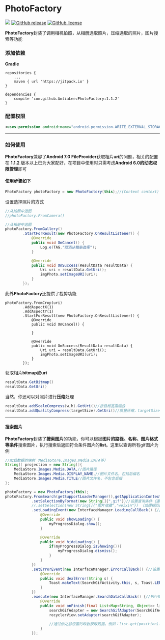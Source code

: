 # PhotoFactory

[![](https://jitpack.io/v/AnliaLee/PhotoFactory.svg)](https://jitpack.io/#AnliaLee/PhotoFactory)
[![GitHub release](https://img.shields.io/github/release/AnliaLee/PhotoFactory.svg)](https://github.com/AnliaLee/PhotoFactory/releases)
[![GitHub license](https://img.shields.io/github/license/AnliaLee/PhotoFactory.svg)](https://github.com/AnliaLee/PhotoFactory/blob/master/LICENSE)

**PhotoFactory**封装了调用相机拍照，从相册选取照片，压缩选取的照片，图片搜索等功能

### 添加依赖
**Gradle** 

```
repositories {
	...
	maven { url 'https://jitpack.io' }
}

dependencies {
	compile 'com.github.AnliaLee:PhotoFactory:1.1.2'
}

```

### 配置权限

```xml
<uses-permission android:name="android.permission.WRITE_EXTERNAL_STORAGE" />
```
***
### 如何使用

**PhotoFactory**兼容了**Android 7.0 FileProvider**获取相片**uri**的问题，相关的配置在 **1.1.2** 版本以上已为大家配好，在项目中使用时只需考虑**Android 6.0的动态权限管理**即可

#### 使用步骤如下

```java
PhotoFactory photoFactory = new PhotoFactory(this);//(Context context)
```
设置选择照片的方式

```java
//从拍照中选图
//photoFactory.FromCamera() 

//从相册中选图
photoFactory.FromGallery() 
        .StartForResult(new PhotoFactory.OnResultListener() {
            @Override
            public void OnCancel() {
                Log.e(TAG,"取消从相册选择");
            }

            @Override
            public void OnSuccess(ResultData resultData) {
                Uri uri = resultData.GetUri();
                imgPhoto.setImageURI(uri);
            }
        });
```

此外**PhotoFactory**还提供了裁剪功能

```
photoFactory.FromCrop(uri)
        .AddAspectX(1)
        .AddAspectY(1)
        .StartForResult(new PhotoFactory.OnResultListener() {
            @Override
            public void OnCancel() {

            }

            @Override
            public void OnSuccess(ResultData resultData) {
                Uri uri = resultData.GetUri();
                imgPhoto.setImageURI(uri);
            }
        });
```

获取相片**bitmap**或**uri**

```java
resultData.GetBitmap()
resultData.GetUri()
```
当然，你还可以对照片进行**压缩**处理

```java
resultData.addScaleCompress(w,h).GetUri()//按目标宽高缩放
resultData.addQualityCompress(targetSize).GetUri()//质量压缩，targetSize为目标大小（低端机不建议使用，暂未优化内存）
```

***
#### 搜索图片

**PhotoFactory**封装了**搜索图片**的功能，你可以根据**图片的路径、名称、图片格式等条件**搜索图片，执行搜索后返回符合条件图片的**list**。这里以查询所有gif图片为例

```java
//加载数据的映射（MediaStore.Images.Media.DATA等）
String[] projection = new String[]{
	MediaStore.Images.Media.DATA,//图片路径
	MediaStore.Images.Media.DISPLAY_NAME,//图片文件名，包括后缀名
	MediaStore.Images.Media.TITLE//图片文件名，不包含后缀
};

photoFactory = new PhotoFactory(this);
photoFactory.FromSearch(getSupportLoaderManager(),getApplicationContext(),projection)
			.setSelectionByFormat(new String[]{".gif"})//设置查询条件（通过图片格式查找，非必选）
			//.setSelection(new String[]{"图片收藏","weixin"}) （或模糊匹配搜索指定图片，非必选）
			.setLoadingEvent(new InterfaceManager.LoadingCallBack() {//设置异步加载时loading操作（非必选）
				@Override
				public void showLoading() {
					myProgressDialog.show();
				}

				@Override
				public void hideLoading() {
					if(myProgressDialog.isShowing()){
						myProgressDialog.dismiss();
					}
				}
			})
			.setErrorEvent(new InterfaceManager.ErrorCallBack() {//设置搜索出错时的操作（非必选）
				@Override
				public void dealError(String s) {
					Toast.makeText(SearchGifActivity.this, s, Toast.LENGTH_SHORT).show();
				}
			})
			.execute(new InterfaceManager.SearchDataCallBack() {//执行搜索并获取回调数据
				@Override
				public void onFinish(final List<Map<String, Object>> list) {
					searchGifAdapter = new SearchGifAdapter(SearchGifActivity.this,list);
					recyclerView.setAdapter(searchGifAdapter);
					
					//通过你之前设置的映射获取数据，例如：list.get(position).get(MediaStore.Images.Media.DATA)
				}
			});
```